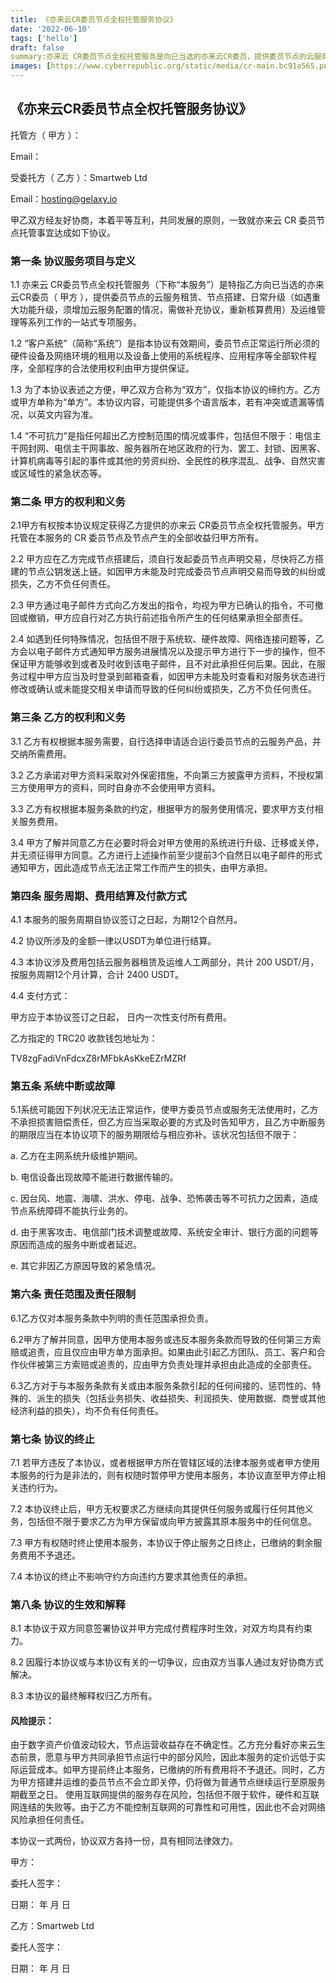 ```yaml
---
title: 《亦来云CR委员节点全权托管服务协议》
date: '2022-06-10'
tags: ['hello']
draft: false
summary:亦来云 CR委员节点全权托管服务是向已当选的亦来云CR委员，提供委员节点的云服务租赁、节点搭建、日常升级及运维管理等系列工作的一站式专项服务。
images: [https://www.cyberrepublic.org/static/media/cr-main.bc91a565.png]
---
```


## 《亦来云CR委员节点全权托管服务协议》



托管方（ 甲方 ）：

Email：



受委托方（ 乙方 ）：Smartweb Ltd

Email：hosting@gelaxy.io



甲乙双方经友好协商，本着平等互利，共同发展的原则，一致就亦来云 CR 委员节点托管事宜达成如下协议。


### 第一条 协议服务项目与定义

1.1 亦来云 CR委员节点全权托管服务（下称“本服务”）是特指乙方向已当选的亦来云CR委员（ 甲方 ），提供委员节点的云服务租赁、节点搭建、日常升级（如遇重大功能升级，须增加云服务配置的情况，需做补充协议，重新核算费用）及运维管理等系列工作的一站式专项服务。

1.2 “客户系统”（简称“系统”）是指本协议有效期间，委员节点正常运行所必须的硬件设备及网络环境的租用以及设备上使用的系统程序、应用程序等全部软件程序，全部程序的合法使用权利由甲方提供保证。

1.3 为了本协议表述之方便，甲乙双方合称为“双方”，仅指本协议的缔约方。乙方或甲方单称为“单方”。本协议内容，可能提供多个语言版本，若有冲突或遗漏等情况，以英文内容为准。

1.4 “不可抗力”是指任何超出乙方控制范围的情况或事件，包括但不限于：电信主干网封网、电信主干网事故、服务器所在地区政府的行为、罢工、封锁、因黑客、计算机病毒等引起的事件或其他的劳资纠纷、全民性的秩序混乱、战争、自然灾害或区域性的紧急状态等。

### 第二条 甲方的权利和义务

2.1甲方有权按本协议规定获得乙方提供的亦来云 CR委员节点全权托管服务。甲方托管在本服务的 CR 委员节点及节点产生的全部收益归甲方所有。

2.2 甲方应在乙方完成节点搭建后，须自行发起委员节点声明交易，尽快将乙方搭建的节点公钥发送上链。如因甲方未能及时完成委员节点声明交易而导致的纠纷或损失，乙方不负任何责任。

2.3 甲方通过电子邮件方式向乙方发出的指令，均视为甲方已确认的指令，不可撤回或撤销，甲方应自行对乙方执行前述指令所产生的任何结果承担全部责任。

2.4 如遇到任何特殊情况，包括但不限于系统软、硬件故障、网络连接问题等，乙方会以电子邮件方式通知甲方服务进展情况以及提示甲方进行下一步的操作，但不保证甲方能够收到或者及时收到该电子邮件，且不对此承担任何后果。因此，在服务过程中甲方应当及时登录到邮箱查看，如因甲方未能及时查看和对服务状态进行修改或确认或未能提交相关申请而导致的任何纠纷或损失，乙方不负任何责任。

### 第三条 乙方的权利和义务

3.1 乙方有权根据本服务需要，自行选择申请适合运行委员节点的云服务产品，并交纳所需费用。

3.2 乙方承诺对甲方资料采取对外保密措施，不向第三方披露甲方资料，不授权第三方使用甲方的资料，同时自身亦不会使用甲方资料。

3.3 乙方有权根据本服务条款的约定，根据甲方的服务使用情况，要求甲方支付相关服务费用。

3.4 甲方了解并同意乙方在必要时将会对甲方使用的系统进行升级、迁移或关停，并无须征得甲方同意。乙方进行上述操作前至少提前3个自然日以电子邮件的形式通知甲方，因此造成节点无法正常工作而产生的损失，由甲方承担。

### 第四条 服务周期、费用结算及付款方式

4.1 本服务的服务周期自协议签订之日起，为期12个自然月。 

4.2 协议所涉及的金额一律以USDT为单位进行结算。

4.3 本协议涉及费用包括云服务器租赁及运维人工两部分，共计 200 USDT/月，按服务周期12个月计算，合计 2400 USDT。

4.4 支付方式：

甲方应于本协议签订之日起，     日内一次性支付所有费用。

乙方指定的 TRC20 收款钱包地址为：

TV8zgFadiVnFdcxZ8rMFbkAsKkeEZrMZRf 

### 第五条 系统中断或故障

5.1系统可能因下列状况无法正常运作，使甲方委员节点或服务无法使用时，乙方不承担损害赔偿责任，但乙方应当采取必要的方式及时告知甲方，且乙方中断服务的期限应当在本协议项下的服务期限给与相应弥补。该状况包括但不限于：

a. 乙方在主网系统升级维护期间。

b. 电信设备出现故障不能进行数据传输的。

c. 因台风、地震、海啸、洪水、停电、战争、恐怖袭击等不可抗力之因素，造成节点系统障碍不能执行业务的。

d. 由于黑客攻击、电信部门技术调整或故障、系统安全审计、银行方面的问题等原因而造成的服务中断或者延迟。

e. 其它非因乙方原因导致的紧急情况。


### 第六条 责任范围及责任限制

6.1乙方仅对本服务条款中列明的责任范围承担负责。

6.2甲方了解并同意，因甲方使用本服务或违反本服务条款而导致的任何第三方索赔或追责，应且仅应由甲方单方面承担。如果由此引起乙方团队、员工、客户和合作伙伴被第三方索赔或追责的，应由甲方负责处理并承担由此造成的全部责任。

6.3乙方对于与本服务条款有关或由本服务条款引起的任何间接的、惩罚性的、特殊的、派生的损失（包括业务损失、收益损失、利润损失、使用数据、商誉或其他经济利益的损失），均不负有任何责任。


### 第七条 协议的终止

7.1 若甲方违反了本协议，或者根据甲方所在管辖区域的法律本服务或者甲方使用本服务的行为是非法的，则有权随时暂停甲方使用本服务，本协议直至甲方停止相关违约行为。

7.2 本协议终止后，甲方无权要求乙方继续向其提供任何服务或履行任何其他义务，包括但不限于要求乙方为甲方保留或向甲方披露其原本服务中的任何信息。

7.3 甲方有权随时终止使用本服务，本协议于停止服务之日终止，已缴纳的剩余服务费用不予退还。

7.4 本协议的终止不影响守约方向违约方要求其他责任的承担。


### 第八条 协议的生效和解释

8.1 本协议于双方同意签署协议并甲方完成付费程序时生效，对双方均具有约束力。

8.2 因履行本协议或与本协议有关的一切争议，应由双方当事人通过友好协商方式解决。

8.3 本协议的最终解释权归乙方所有。


#### 风险提示：

由于数字资产价值波动较大，节点运营收益存在不确定性。乙方充分看好亦来云生态前景，愿意与甲方共同承担节点运行中的部分风险，因此本服务的定价远低于实际运营成本。如甲方提前终止本服务，已缴纳的所有费用将不予退还。同时，乙方为甲方搭建并运维的委员节点不会立即关停，仍将做为普通节点继续运行至原服务期截至之日。
使用互联网提供的服务存在风险，包括但不限于软件，硬件和互联网连结的失败等。由于乙方不能控制互联网的可靠性和可用性，因此也不会对网络风险承担任何责任。

本协议一式两份，协议双方各持一份，具有相同法律效力。


 
甲方：

委托人签字：

日期：       年    月    日


乙方：Smartweb Ltd

委托人签字：

日期：       年    月    日
 

 
